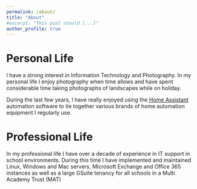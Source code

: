 ```yaml
---
permalink: /about/
title: "About"
#excerpt: "This post should [...]"
author_profile: true
---
```


# Personal Life

I have a strong interest in Information Technology and Photography. In my personal life I enjoy photography when time allows and have spent considerable time taking photographs of landscapes while on holiday.

During the last few years, I have really enjoyed using the [Home Assistant](https://www.home-assistant.io/) automation software to tie together various brands of home automation equipment I regularly use.

# Professional Life

In my professional life I have over a decade of experience in IT support in school environments. During this time I have implemented and maintained Linux, Windows and Mac servers, Microsoft Exchange and Office 365 instances as well as a large GSuite tenancy for all schools in a Multi Academy Trust (MAT)